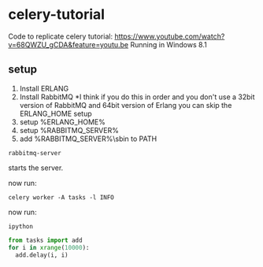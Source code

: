 celery-tutorial
===============

Code to replicate celery tutorial: https://www.youtube.com/watch?v=68QWZU_gCDA&feature=youtu.be
Running in Windows 8.1

setup
-----

1. Install ERLANG
2. Install RabbitMQ
   *I think if you do this in order and you don't use a 32bit version of RabbitMQ and 64bit version of Erlang you can skip the ERLANG_HOME setup
3. setup %ERLANG_HOME%
4. setup %RABBITMQ_SERVER%
5. add %RABBITMQ_SERVER%\sbin to PATH

```dos
rabbitmq-server
```

starts the server.

now run:

```dos
celery worker -A tasks -l INFO
```

now run:

```dos
ipython
```

```python
from tasks import add
for i in xrange(10000):
  add.delay(i, i)
```
